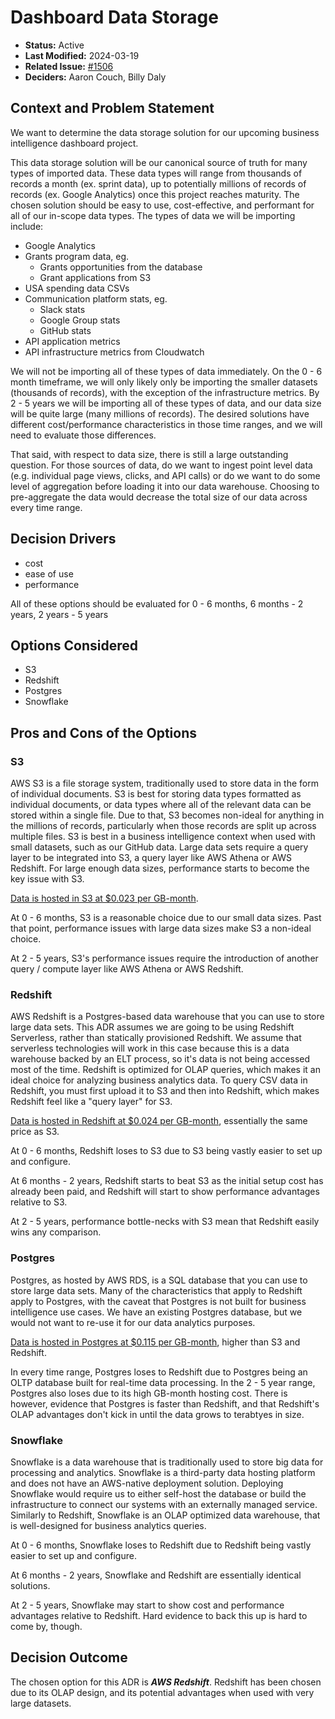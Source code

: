 # Dashboard Data Storage

- **Status:** Active
- **Last Modified:** 2024-03-19
- **Related Issue:** [#1506](https://github.com/HHS/simpler-grants-gov/issues/1506)
- **Deciders:** Aaron Couch, Billy Daly

## Context and Problem Statement

We want to determine the data storage solution for our upcoming business intelligence dashboard project.

This data storage solution will be our canonical source of truth for many types of imported data. These data types will range from thousands of records a month (ex. sprint data), up to potentially millions of records of records (ex. Google Analytics) once this project reaches maturity. The chosen solution should be easy to use, cost-effective, and performant for all of our in-scope data types. The types of data we will be importing include:

- Google Analytics
- Grants program data, eg.
  - Grants opportunities from the database
  - Grant applications from S3
- USA spending data CSVs
- Communication platform stats, eg.
  - Slack stats
  - Google Group stats
  - GitHub stats
- API application metrics
- API infrastructure metrics from Cloudwatch

We will not be importing all of these types of data immediately. On the 0 - 6 month timeframe, we will only likely only be  importing the smaller datasets (thousands of records), with the exception of the infrastructure metrics. By 2 - 5 years we will be importing all of these types of data, and our data size will be quite large (many millions of records). The desired solutions have different cost/performance characteristics in those time ranges, and we will need to evaluate those differences.

That said, with respect to data size, there is still a large outstanding question. For those sources of data, do we want to ingest point level data (e.g. individual page views, clicks, and API calls) or do we want to do some level of aggregation before loading it into our data warehouse. Choosing to pre-aggregate the data would decrease the total size of our data across every time range.

## Decision Drivers

- cost
- ease of use
- performance

All of these options should be evaluated for 0 - 6 months, 6 months - 2 years, 2 years - 5 years

## Options Considered

- S3
- Redshift
- Postgres
- Snowflake

## Pros and Cons of the Options

### S3

AWS S3 is a file storage system, traditionally used to store data in the form of individual documents. S3 is best for storing data types formatted as individual documents, or data types where all of the relevant data can be stored within a single file. Due to that, S3 becomes non-ideal for anything in the millions of records, particularly when those records are split up across multiple files. S3 is best in a business intelligence context when used with small datasets, such as our GitHub data. Large data sets require a query layer to be integrated into S3, a query layer like AWS Athena or AWS Redshift. For large enough data sizes, performance starts to become the key issue with S3.

[Data is hosted in S3 at $0.023 per GB-month](https://aws.amazon.com/s3/pricing/).

At 0 - 6 months, S3 is a reasonable choice due to our small data sizes. Past that point, performance issues with large data sizes make S3 a non-ideal choice.

At 2 - 5 years, S3's performance issues require the introduction of another query / compute layer like AWS Athena or AWS Redshift.

### Redshift

AWS Redshift is a Postgres-based data warehouse that you can use to store large data sets. This ADR assumes we are going to be using Redshift Serverless, rather than statically provisioned Redshift. We assume that serverless technologies will work in this case because this is a data warehouse backed by an ELT process, so it's data is not being accessed most of the time. Redshift is optimized for OLAP queries, which makes it an ideal choice for analyzing business analytics data. To query CSV data in Redshift, you must first upload it to S3 and then into Redshift, which makes Redshift feel like a "query layer" for S3.

[Data is hosted in Redshift at $0.024 per GB-month](https://aws.amazon.com/redshift/pricing/), essentially the same price as S3.

At 0 - 6 months, Redshift loses to S3 due to S3 being vastly easier to set up and configure.

At 6 months - 2 years, Redshift starts to beat S3 as the initial setup cost has already been paid, and Redshift will start to show performance advantages relative to S3.

At 2 - 5 years, performance bottle-necks with S3 mean that Redshift easily wins any comparison.

### Postgres

Postgres, as hosted by AWS RDS, is a SQL database that you can use to store large data sets. Many of the characteristics that apply to Redshift apply to Postgres, with the caveat that Postgres is not built for business intelligence use cases. We have an existing Postgres database, but we would not want to re-use it for our data analytics purposes.

[Data is hosted in Postgres at $0.115 per GB-month](https://aws.amazon.com/rds/postgresql/pricing/), higher than S3 and Redshift.

In every time range, Postgres loses to Redshift due to Postgres being an OLTP database built for real-time data processing. In the 2 - 5 year range, Postgres also loses due to its high GB-month hosting cost. There is however, evidence that Postgres is faster than Redshift, and that Redshift's OLAP advantages don't kick in until the data grows to terabtyes in size.

### Snowflake

Snowflake is a data warehouse that is traditionally used to store big data for processing and analytics. Snowflake is a third-party data hosting platform and does not have an AWS-native deployment solution. Deploying Snowflake would require us to either self-host the database or build the infrastructure to connect our systems with an externally managed service. Similarly to Redshift, Snowflake is an OLAP optimized data warehouse, that is well-designed for business analytics queries.

At 0 - 6 months, Snowflake loses to Redshift due to Redshift being vastly easier to set up and configure.

At 6 months - 2 years, Snowflake and Redshift are essentially identical solutions.

At 2 - 5 years, Snowflake may start to show cost and performance advantages relative to Redshift. Hard evidence to back this up is hard to come by, though.

## Decision Outcome

The chosen option for this ADR is **_AWS Redshift_**. Redshift has been chosen due to its OLAP design, and its potential advantages when used with very large datasets.
